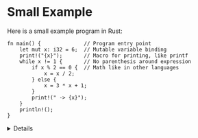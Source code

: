 # Small Example

Here is a small example program in Rust:

```rust,editable
fn main() {              // Program entry point
    let mut x: i32 = 6;  // Mutable variable binding
    print!("{x}");       // Macro for printing, like printf
    while x != 1 {       // No parenthesis around expression
        if x % 2 == 0 {  // Math like in other languages
            x = x / 2;
        } else {
            x = 3 * x + 1;
        }
        print!(" -> {x}");
    }
    println!();
}
```

<details>

The code implements the Collatz conjecture: it is believed that the loop will
always end, but this is not yet proved. Edit the code and play with different
inputs.

Key points:

- Explain that all variables are statically typed. Try removing `i32` to trigger
  type inference. Try with `i8` instead and trigger a runtime integer overflow.

- Change `let mut x` to `let x`, discuss the compiler error.

- Show how `print!` gives a compilation error if the arguments don't match the
  format string.

- Show how you need to use `{}` as a placeholder if you want to print an
  expression which is more complex than just a single variable.

- Show the students the standard library, show them how to search for `std::fmt`
  which has the rules of the formatting mini-language. It's important that the
  students become familiar with searching in the standard library.

  - In a shell `rustup doc std::fmt` will open a browser on the local std::fmt
    documentation

</details>
